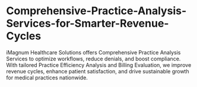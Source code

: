 # Comprehensive-Practice-Analysis-Services-for-Smarter-Revenue-Cycles
iMagnum Healthcare Solutions offers Comprehensive Practice Analysis Services to optimize workflows, reduce denials, and boost compliance. With tailored Practice Efficiency Analysis and Billing Evaluation, we improve revenue cycles, enhance patient satisfaction, and drive sustainable growth for medical practices nationwide.
